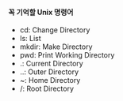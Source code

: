 #### 꼭 기억할 Unix 명령어
- cd: Change Directory
- ls: List
- mkdir: Make Directory
- pwd: Print Working Directory
- .: Current Directory
- ..: Outer Directory
- ~: Home Directory
- /: Root Directory